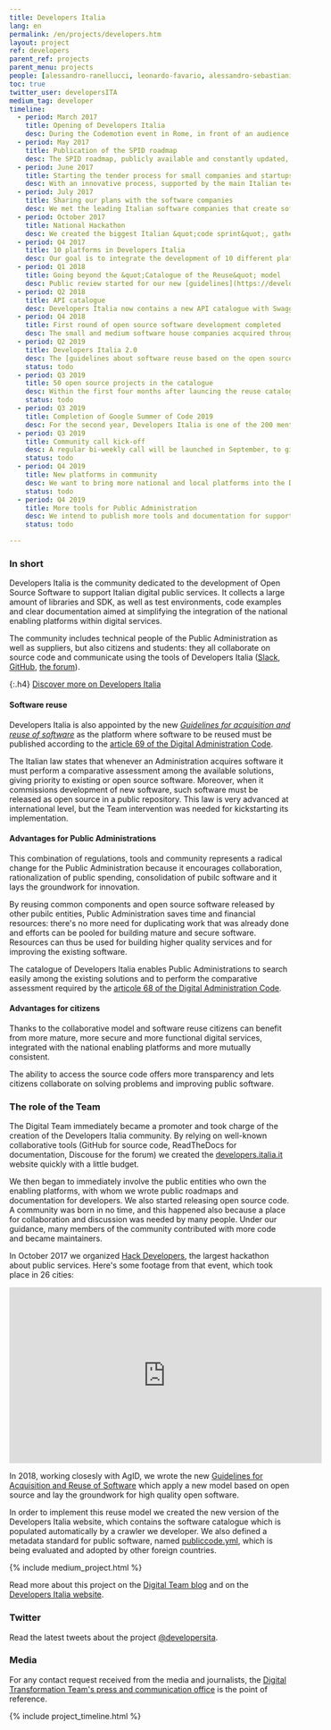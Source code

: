 ```yaml
---
title: Developers Italia
lang: en
permalink: /en/projects/developers.htm
layout: project
ref: developers
parent_ref: projects
parent_menu: projects
people: [alessandro-ranellucci, leonardo-favario, alessandro-sebastiani, andrea-biancini, giovanni-bajo, riccardo-iaconelli]
toc: true
twitter_user: developersITA
medium_tag: developer
timeline:
  - period: March 2017
    title: Opening of Developers Italia
    desc: During the Codemotion event in Rome, in front of an audience of 2,000 programmers, we announced the GitHub repository and the official opening of the Developers Community.
  - period: May 2017
    title: Publication of the SPID roadmap
    desc: The SPID roadmap, publicly available and constantly updated, becomes the first roadmap of an Italian technological service published to be shared with all the interested parties, and used to coordinate the development activities.
  - period: June 2017
    title: Starting the tender process for small companies and startups (€1m)
    desc: With an innovative process, supported by the main Italian tech communities, we activated a process aimed at starting a series of tenders in support of the implementation of open-source community projects, with a total budget of 1 million euro.
  - period: July 2017
    title: Sharing our plans with the software companies
    desc: We met the leading Italian software companies that create software for the public administration, had a discussion with them regarding Developers Italia and the new challenges in innovation that will open up more and more innovative services.
  - period: October 2017
    title: National Hackathon
    desc: We created the biggest Italian &quot;code sprint&quot;, gathering more than 800 developers working on the open-source code of the Public Administration, resulting in dozens of projects that were immediately available to speed up the digitisation of public services.
  - period: Q4 2017
    title: 10 platforms in Developers Italia
    desc: Our goal is to integrate the development of 10 different platforms in our community, involving the administrations responsible for them in the new open and collaborative development model.
  - period: Q1 2018
    title: Going beyond the &quot;Catalogue of the Reuse&quot; model
    desc: Public review started for our new [guidelines](https://developers.italia.it/en/reuse) that supersede the current AgID &quot;Reuse Catalogue&quot;, promoting the publishing of all code on collaborative platforms, such as GitHub or GitLab. We aim to go beyond (and simplify) the current system for sharing the code between different administrations, with a system not requiring any contracts or other bureaucratic impediments.
  - period: Q2 2018
    title: API catalogue
    desc: Developers Italia now contains a new API catalogue with Swagger integration. Further work is planned on this catalogue.
  - period: Q4 2018
    title: First round of open source software development completed
    desc: The small and medium software house companies acquired through public tenders completed the development of 16 new open source projects supporting the enabling platforms.
  - period: Q2 2019
    title: Developers Italia 2.0
    desc: The [guidelines about software reuse based on the open source model](https://developers.italia.it/en/reuse) become effective. In addition to the national enabling platforms, Developers Italia hosts the new Reuse Catalogue for open source and reusable software, according to the new guidelines.
    status: todo
  - period: Q3 2019
    title: 50 open source projects in the catalogue
    desc: Within the first four months after launcing the reuse catalogue we aim to have at least 50 software packages released by public entities, thanks to our activity of outreach, training and assistance.
    status: todo
  - period: Q3 2019
    title: Completion of Google Summer of Code 2019
    desc: For the second year, Developers Italia is one of the 200 mentoring organizations in the Google Summer of Code program, which allowed three students to work on our open source projects.
  - period: Q3 2019
    title: Community call kick-off
    desc: A regular bi-weekly call will be launched in September, to give to our community a new place to discuss about the project roadmap.
    status: todo
  - period: Q4 2019
    title: New platforms in community
    desc: We want to bring more national and local platforms into the Developers Italia community, by involving the entities who are responsible for them.
    status: todo
  - period: Q4 2019
    title: More tools for Public Administration
    desc: We intend to publish more tools and documentation for supporting Public Administrations in managing their open source projects according to the best practice.
    status: todo

---
```


### In short

Developers Italia is the community dedicated to the development of Open Source Software to support Italian digital public services. It collects a large amount of libraries and SDK, as well as test environments, code examples and clear documentation aimed at simplifying the integration of the national enabling platforms within digital services.

The community includes technical people of the Public Administration as well as suppliers, but also citizens and students: they all collaborate on source code and communicate using the tools of Developers Italia ([Slack](https://slack.developers.italia.it/), [GitHub](https://github.com/italia), [the forum](https://forum.italia.it/)).

{:.h4}
[Discover more on Developers Italia](https://developers.italia.it)

#### Software reuse

Developers Italia is also appointed by the new [_Guidelines for acquisition and reuse of software_](https://developers.italia.it/en/reuse) as the platform where software to be reused must be published according to the [article 69 of the Digital Administration Code](https://docs.italia.it/italia/piano-triennale-ict/codice-amministrazione-digitale-docs/it/v2017-12-13/_rst/capo6_art69.html).

The Italian law states that whenever an Administration acquires software it must perform a comparative assessment among the available solutions, giving priority to existing or open source software. Moreover, when it commissions development of new software, such software must be released as open source in a public repository. This law is very advanced at international level, but the Team intervention was needed for kickstarting its implementation.

#### Advantages for Public Administrations

This combination of regulations, tools and community represents a radical change for the Public Administration because it encourages collaboration, rationalization of public spending, consolidation of pubilc software and it lays the groundwork for innovation.

By reusing common components and open source software released by other pubilc entities, Public Administration saves time and financial resources: there's no more need for duplicating work that was already done and efforts can be pooled for building mature and secure software. Resources can thus be used for building higher quality services and for improving the existing software.

The catalogue of Developers Italia enables Public Administrations to search easily among the existing solutions and to perform the comparative assessment required by the [articole 68 of the Digital Administration Code](https://docs.italia.it/italia/piano-triennale-ict/codice-amministrazione-digitale-docs/it/v2017-12-13/_rst/capo6_art68.html).

#### Advantages for citizens

Thanks to the collaborative model and software reuse citizens can benefit from more mature, more secure and more functional digital services, integrated with the national enabling platforms and more mutually consistent.

The ability to access the source code offers more transparency and lets citizens collaborate on solving problems and improving public software.

### The role of the Team

The Digital Team immediately became a promoter and took charge of the creation of the Developers Italia community. By relying on well-known collaborative tools (GitHub for source code, ReadTheDocs for documentation, Discouse for the forum) we created the [developers.italia.it](https://developers.italia.it) website quickly with a little budget.

We then began to immediately involve the public entities who own the enabling platforms, with whom we wrote public roadmaps and documentation for developers. We also started releasing open source code. A community was born in no time, and this happened also because a place for collaboration and discussion was needed by many people. Under our guidance, many members of the community contributed with more code and became maintainers.

In October 2017 we organized [Hack Developers](https://hack.developers.italia.it/), the largest hackathon about public services. Here's some footage from that event, which took place in 26 cities:

 <div class="videoWrapper">
 <iframe width="560" height="315" src="https://www.youtube-nocookie.com/embed/8jIID_GmU5Y" frameborder="0" allow="autoplay; encrypted-media" allowfullscreen></iframe>
 </div>

In 2018, working closesly with AgID, we wrote the new [Guidelines for Acquisition and Reuse of Software](https://docs.italia.it/AgID/linee-guida-riuso-software/lg-acquisizione-e-riuso-software-per-pa-docs/) which apply a new model based on open source and lay the groundwork for high quality open software.

In order to implement this reuse model we created the new version of the Developers Italia website, which contains the software catalogue which is populated automatically by a crawler we developer. We also defined a metadata standard for public software, named [publiccode.yml](https://docs.italia.it/italia/developers-italia/publiccodeyml/), which is being evaluated and adopted by other foreign countries.

{% include medium_project.html %}

Read more about this project on the [Digital Team blog](https://medium.com/team-per-la-trasformazione-digitale/developers-italia/home) and on the [Developers Italia website](https://developers.italia.it/news).

### Twitter

Read the latest tweets about the project [@developersita](https://twitter.com/search?f=tweets&vertical=default&q=from%3Adevelopersita&l=en&src=typd).

### Media
For any contact request received from the media and journalists, the [Digital Transformation Team's press and communication office](https://teamdigitale.governo.it/en/contacts) is the point of reference.

{% include project_timeline.html %}
